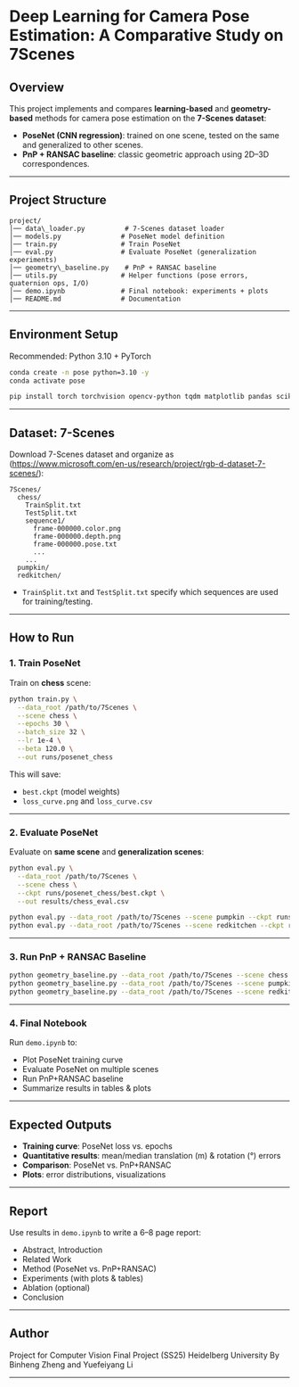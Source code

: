 # Deep Learning for Camera Pose Estimation: A Comparative Study on 7Scenes

## Overview

This project implements and compares **learning-based** and **geometry-based** methods for camera pose estimation on the **7-Scenes dataset**:

- **PoseNet (CNN regression)**: trained on one scene, tested on the same and generalized to other scenes.
- **PnP + RANSAC baseline**: classic geometric approach using 2D–3D correspondences.

---

## Project Structure

```text
project/
│── data\_loader.py          # 7-Scenes dataset loader
│── models.py               # PoseNet model definition
│── train.py                # Train PoseNet
│── eval.py                 # Evaluate PoseNet (generalization experiments)
│── geometry\_baseline.py    # PnP + RANSAC baseline
│── utils.py                # Helper functions (pose errors, quaternion ops, I/O)
│── demo.ipynb              # Final notebook: experiments + plots
│── README.md               # Documentation
````

---

## Environment Setup

Recommended: Python 3.10 + PyTorch

```bash
conda create -n pose python=3.10 -y
conda activate pose

pip install torch torchvision opencv-python tqdm matplotlib pandas scikit-image faiss-cpu
````

---

## Dataset: 7-Scenes

Download 7-Scenes dataset and organize as (https://www.microsoft.com/en-us/research/project/rgb-d-dataset-7-scenes/):

```
7Scenes/
  chess/
    TrainSplit.txt
    TestSplit.txt
    sequence1/
      frame-000000.color.png
      frame-000000.depth.png
      frame-000000.pose.txt
      ...
    ...
  pumpkin/
  redkitchen/
```

* `TrainSplit.txt` and `TestSplit.txt` specify which sequences are used for training/testing.

---

## How to Run

### 1. Train PoseNet

Train on **chess** scene:

```bash
python train.py \
  --data_root /path/to/7Scenes \
  --scene chess \
  --epochs 30 \
  --batch_size 32 \
  --lr 1e-4 \
  --beta 120.0 \
  --out runs/posenet_chess
```

This will save:

* `best.ckpt` (model weights)
* `loss_curve.png` and `loss_curve.csv`

---

### 2. Evaluate PoseNet

Evaluate on **same scene** and **generalization scenes**:

```bash
python eval.py \
  --data_root /path/to/7Scenes \
  --scene chess \
  --ckpt runs/posenet_chess/best.ckpt \
  --out results/chess_eval.csv

python eval.py --data_root /path/to/7Scenes --scene pumpkin --ckpt runs/posenet_chess/best.ckpt --out results/pumpkin_eval.csv
python eval.py --data_root /path/to/7Scenes --scene redkitchen --ckpt runs/posenet_chess/best.ckpt --out results/redkitchen_eval.csv
```

---

### 3. Run PnP + RANSAC Baseline

```bash
python geometry_baseline.py --data_root /path/to/7Scenes --scene chess --topk 5
python geometry_baseline.py --data_root /path/to/7Scenes --scene pumpkin --topk 5
python geometry_baseline.py --data_root /path/to/7Scenes --scene redkitchen --topk 5
```

---

### 4. Final Notebook

Run `demo.ipynb` to:

* Plot PoseNet training curve
* Evaluate PoseNet on multiple scenes
* Run PnP+RANSAC baseline
* Summarize results in tables & plots

---

## Expected Outputs

* **Training curve**: PoseNet loss vs. epochs
* **Quantitative results**: mean/median translation (m) & rotation (°) errors
* **Comparison**: PoseNet vs. PnP+RANSAC
* **Plots**: error distributions, visualizations

---

## Report

Use results in `demo.ipynb` to write a 6–8 page report:

* Abstract, Introduction
* Related Work
* Method (PoseNet vs. PnP+RANSAC)
* Experiments (with plots & tables)
* Ablation (optional)
* Conclusion

---

## Author

Project for Computer Vision Final Project (SS25)
Heidelberg University
By Binheng Zheng and Yuefeiyang Li

---
